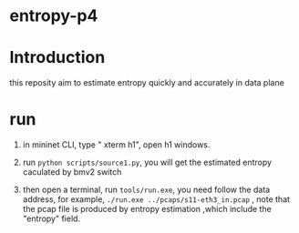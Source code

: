 # entropy-p4
# Introduction
this reposity aim to estimate entropy quickly and accurately in data plane

# run
 1. in mininet CLI, type " xterm h1", open h1 windows.
 2. run
``python scripts/source1.py``, you will get the estimated entropy caculated by bmv2 switch
    
3. then open a terminal, run ``tools/run.exe``, you need follow the data address, for example, ``./run.exe ../pcaps/s11-eth3_in.pcap``
, note that the pcap file is produced by entropy estimation ,which include the "entropy" field.
   
